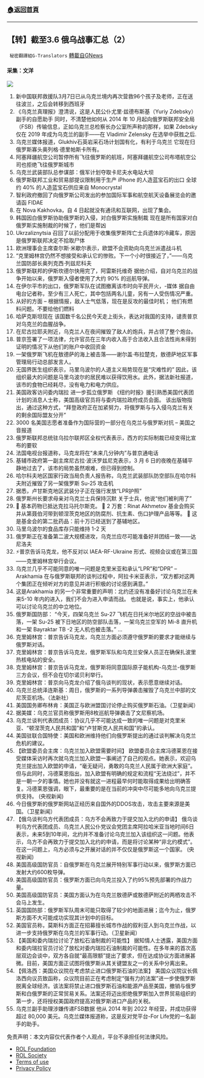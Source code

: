 ###  [:house:返回首頁](https://github.com/ourhimalayas/txt)
---


## 【转】截至3.6 俄乌战事汇总（2）
` 秘密翻譯組G-Translators` [轉載自GNews](https://gnews.org/zh-hans/2118060/)

#### 采集：文洋
![](https://assets.gnews.org/wp-content/uploads/2022/03/cb597a76-30f5-46b0-9c94-4ae2119b0b1b-2.jpg)
1. 新中国联邦救援队3月7日已从乌克兰境内再次营救96个孩子及老师，正在送往波兰，之后会转移到西班牙
2. 《乌克兰真理报》澄清说，这是人民公仆尤里·兹德布斯基（Yuriy Zdebsky）副手的自愿助手
同时，不清楚他如何从 2014 年 10 月起向俄罗斯联邦安全局（FSB）传输信息，正如乌克兰总检察长办公室所声称的那样，如果 Zdebsky 仅在 2019 年成为乌克兰的副手——在 Vladimir Zelensky 在选举中获胜之后.
3. 乌克兰媒体报道，Glukhiv石英岩采石场计划国有化，有利于乌克兰
它现在归俄罗斯寡头奥列格·德里帕斯卡所有。
4. 阿塞拜疆航空公司暂停所有飞往俄罗斯的航班，阿塞拜疆航空公司布塔航空公司也拒绝飞往俄罗斯城市
5. 乌克兰武装部队总参谋部：俄军计划夺取卡尼夫水电站大坝
6. 俄罗斯联邦工业和贸易部提议限制用于生产 iPhone 的人造蓝宝石的出口
全球约 40% 的人造蓝宝石供应来自 Monocrystal
7. 智利政府撤回了向俄罗斯公司发出的参加国际军事和航空航天设备展览会的邀请函 FIDAE
8. 在 Nova Kakhovka，自 4 日起就没有通讯和互联网，出现了集会。
9. 韩国因白俄罗斯协助俄罗斯的入侵，对白俄罗斯实施制裁
现在是所有国家对白俄罗斯实施制裁的时候了，他们是帮凶
10. Ukrzaliznytsia 召回了以前分配用于收集俄罗斯阵亡士兵遗体的冷藏车，原因是俄罗斯联邦决定不拾取尸体
11. 欧洲理事会主席查尔斯·米歇尔表示，欧盟不会资助向乌克兰派遣战斗机
12. “克里姆林宫仍然不想接受和承认它的惨败。下一个小时很接近了，”——乌克兰国防部长奥列克西·列兹尼科夫
13. 俄罗斯联邦的伊斯坎德尔快用完了，阿雷斯托维奇
据他介绍，自对乌克兰的战争开始以来，俄罗斯入侵者使用了大约 90% 的巡航导弹。
14. 在伊尔平市的出口，俄罗斯军队在试图撤离该市时向平民开火，-媒体
据自由电台记者称，至少有三人死亡，其中包括两名儿童，另有一人受伤情况严重。
15. 从好的方面 – 根据情报，敌人士气低落，现在是反攻的最佳时机；
他们有燃料问题。不要给他们燃料
16. 哈萨克斯坦现在
该国数千名公民今天走上街头，表达对我国的支持，谴责普京对乌克兰的血腥战争。
17. 在尼古拉耶夫附近，乌克兰人在夜间摧毁了敌人的炮兵，并占领了整个炮台。
18. 普京签署了一项法律，允许官员在三年内收入高于合法收入且合法性尚未得到证明的情况下从他们的账户中收回资金
19. 一架俄罗斯飞机在敖德萨的海上被击落——谢尔盖·布拉楚克，敖德萨地区军事管理局行动总部发言人。
20. 无国界医生组织表示，马里乌波尔的人道主义局势现在是“灾难性的”
因此，该组织最大的问题是马里乌波尔的居民难以获得饮用水。此外，据法新社报道，该市的食物已经耗尽，没有电力和电力供应。
21. 美国政客访问委内瑞拉 进一步孤立俄罗斯
《纽约时报》援引熟悉美国代表团计划的消息人士称，美国高级官员将与委内瑞拉政府成员会面。
该出版物指出，通过这种方式，“拜登政府正在加紧努力，将俄罗斯与与入侵乌克兰有关的剩余国际盟友分开”
22. 3000 名美国志愿者准备作为国际营的一部分在乌克兰与俄罗斯对抗 – 美国之音报道
23. 俄罗斯联邦总统驻乌拉尔联邦区全权代表表示，西方的实际制裁已经变得比宣布的要软
24. 法国电视台报道称，马克龙将在“未来几分钟内”与普京通电话
25. 基辅市政府第一副主席尼古拉·波沃罗兹尼克表示，3 月 6 日的夜晚在基辅平静地过去了，该市的局势虽然艰难，但已得到控制。
26. 哈尔科夫地区国家行政当局负责人报告称，乌克兰武装部队防空部队在哈尔科夫附近摧毁了另一架俄罗斯 Su-25 攻击机
27. 据悉，卢甘斯克地区武装分子正在强行发放“LPR护照”
28. 俄罗斯州长要求母亲对乌克兰士兵保持沉默
关于士兵，他说“他们被利用了”
29. 💊 基本药物已抵达克拉马托尔斯克。
📍 2 万套：Rinat Akhmetov 基金会购买并从第聂伯河带到顿涅茨克地区的防腐剂、抗生素、伤口护理产品等等。
📍 这是基金会的第二批药品：前十万已经送到了基辅地区。
30. 马里乌波尔的食品库存只能维持 1-2 天
31. 俄罗斯正在准备第二波大规模进攻，乌克兰应尽可能准备好并团结一致——达尼洛夫
32. ⚡普京告诉马克龙，他不反对以 IAEA-RF-Ukraine 形式、视频会议或在第三国——克里姆林宫举行会议。
33. 乌克兰几乎不可能同意的唯一问题是克里米亚和承认“LPR”和“DPR” – Arakhamia
在与俄罗斯联邦的谈判过程中，阿拉卡米亚表示，“双方都对这两个集团正在倾听对方的意见并进行积极的讨论感到满意。”
34. 这是Arakhamia 的另一个非常重要的声明：北约还没有准备好讨论乌克兰在未来5-10 年内的进入，我们不会为进入申请而战。
也就是说，事实上，他承认可以讨论乌克兰的中立地位。
35. 俄罗斯国防部：
“今天，四架乌克兰 Su-27 飞机在日托米尔地区的空战中被击落，一架 Su-25 被下日地区的防空部队击落，一架乌克兰空军的 Mi-8 直升机和一架 Bayraktar TB -2 无人机也被击落。” …
36. 克里姆林宫：普京告诉马克龙，乌克兰方面必须遵守俄罗斯的要求才能继续与俄罗斯对话。
37. 克里姆林宫：普京告诉马克龙，俄罗斯军队和乌克兰安保人员正在确保扎波里热核电站的安全。
38. 克里姆林宫：普京告诉马克龙，俄罗斯将同意国际原子能机构-乌克兰-俄罗斯三方会议，但不会在切尔诺贝利举行。
39. 克里姆林宫：普京向马克龙介绍了俄乌谈判的现状，表示愿意继续对话。
40. 乌克兰总统泽连斯基：周日，俄罗斯的一系列导弹袭击摧毁了乌克兰中部的文尼茨亚机场。（法新社）
41. 美国国务卿布林肯：美国正与欧洲盟国讨论停止购买俄罗斯石油。（卫星新闻）
42. 据美媒：乌克兰官员称俄罗斯用8枚巡航导弹袭击了文尼察机场。
43. 乌克兰谈判代表团成员：协议几乎不可能达成一致的唯一问题是对克里米亚、“顿涅茨克人民共和国”和“卢甘斯克人民共和国”的承认。
44. 美国驻联合国特使：美国和欧洲维持他们向俄罗斯提出的通过谈判解决乌克兰危机的建议。
45. 【欧盟委员会主席：乌克兰加入欧盟需要时间】
欧盟委员会主席冯德莱恩在接受媒体采访时再次就乌克兰加入欧盟一事阐述了自己的观点。她表示，欢迎乌克兰提出加入欧盟的申请，“毫无疑问，勇敢的乌克兰人民属于欧洲大家庭”。但与此同时，冯德莱恩指出，加入欧盟有明确的规定和流程“无法绕过”，并不是一朝一夕的事情。她也并没有就这一进程最早何时能取得成果给出明确答复。冯德莱恩强调，眼下，最重要的是在当前的冲突中尽可能多地向乌克兰提供支持。 (央视新闻)
46. 今日俄罗斯的俄罗斯网站正经历来自国外的DDOS攻击，攻击主要来源是美国。（卫星新闻）
47. 【俄乌谈判乌方代表团成员：乌方不会再致力于提交加入北约的申请】
俄乌谈判乌方代表团成员、乌克兰人民公仆党议会党团主席阿拉哈米亚当地时间6日表示，未来5到10年间，北约并不准备讨论乌克兰加入该组织这一问题。他表示，乌方不会再致力于提交加入北约的申请，而是将讨论某种“非北约模式”。在这一问题上，乌方必须与之开展对话的并不仅仅是俄罗斯这一个国家。 (央视新闻)
48. 美国高级国防官员：自俄罗斯在乌克兰展开特别军事行动以来，俄罗斯方面已发射大约600枚导弹。
49. 美国高级国防官员：俄罗斯方面已向乌克兰投入了约95%预先部署的作战力量。
50. 美国高级国防官员：美国方面认为在乌克兰敖德萨或敖德萨附近的两栖攻击不会马上发生。
51. 英国国防部：俄罗斯军队周末可能只取得了较少的地面进展；迄今为止，俄罗斯方面不大可能成功实现其计划中的目标。
52. 美国官员称，莫斯科方面正在招募擅长城市作战的叙利亚人到乌克兰作战，以进一步支持俄罗斯在乌克兰的军事行动。（卫星新闻）
53. 【美国和委内瑞拉讨论了放松石油制裁的可能性】
据知情人士透露，美国方面和委内瑞拉官员讨论了放松对委内瑞拉石油制裁的可能性。在多年来的首次高层双边会谈中，双方各自就“最高限额”提出了要求，但在达成协议方面进展甚微。目前，美国方面正试图将俄罗斯从其关键盟友之一的关系中分离出来。
54. 【佩洛西：美国众议院在考虑禁止进口俄罗斯石油的法案】
美国众议院议长佩洛西向议员致函称，众议院目前正在考虑制定“强有力的法案”进一步使俄罗斯脱离全球经济。该法案将禁止进口俄罗斯石油和能源产品至美国，撤销与俄罗斯和白俄罗斯的正常贸易关系。法案还将迈出拒绝俄罗斯加入世界贸易组织的第一步，还将授权美国政府提高对俄罗斯进口产品的关税。
55. 乌克兰副手助理涉嫌传递FSB数据
他从 2014 年到 2022 年经营，并成功获得超过 80,000 美元。乌克兰媒体报道称，这是反对党平台-For Life党的一名副手的助手。


 

免责声明：本文内容仅代表作者个人观点，平台不承担任何法律风险。

- [ROL Foundation](https://rolfoundation.org/)
- [ROL Society](https://rolsociety.org/)
- [Terms of use](https://gnews.org/terms-of-use-3/)
- [Privacy Policy](https://gnews.org/privacy-policy/)
